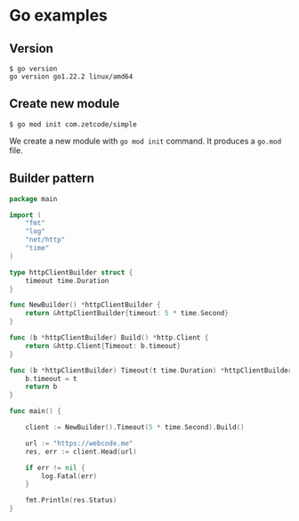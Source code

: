 # Go examples


## Version

```
$ go version
go version go1.22.2 linux/amd64
```

## Create new module 

```
$ go mod init com.zetcode/simple
```

We create a new module with `go mod init` command. It produces a `go.mod` file.

## Builder pattern 

```go
package main

import (
	"fmt"
	"log"
	"net/http"
	"time"
)

type httpClientBuilder struct {
	timeout time.Duration
}

func NewBuilder() *httpClientBuilder {
	return &httpClientBuilder{timeout: 5 * time.Second}
}

func (b *httpClientBuilder) Build() *http.Client {
	return &http.Client{Timeout: b.timeout}
}

func (b *httpClientBuilder) Timeout(t time.Duration) *httpClientBuilder {
	b.timeout = t
	return b
}

func main() {

	client := NewBuilder().Timeout(5 * time.Second).Build()

	url := "https://webcode.me"
	res, err := client.Head(url)

	if err != nil {
		log.Fatal(err)
	}

	fmt.Println(res.Status)
}
```
